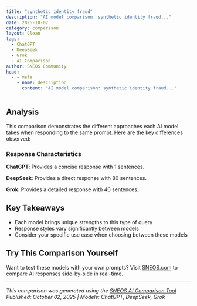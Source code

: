 ```yaml
---
title: "synthetic identity fraud"
description: "AI model comparison: synthetic identity fraud..."
date: 2025-10-02
category: comparison
layout: Clean
tags:
  - ChatGPT
  - DeepSeek
  - Grok
  - AI Comparison
author: SNEOS Community
head:
  - - meta
    - name: description
      content: "AI model comparison: synthetic identity fraud..."
---
```


<ChatComparison
  title="synthetic identity fraud"
  prompt="synthetic identity fraud"
  :responses='{
    "ChatGPT": "Synthetic identity fraud is a type of identity theft where a criminal creates a new identity by combining real and fictitious information. This can involve the use of real Social Security numbers (SSNs) paired with fabricated names, birth dates, and other identifying information. Unlike traditional identity theft, where a perpetrator exploits someone&#39;s existing identity, synthetic identity fraud creates an entirely new persona.\n\n### Key Characteristics of Synthetic Identity Fraud:\n\n1. **Combination of Information**: Criminals often use valid components from different people, such as an SSN from one person and a name pulled from another source.\n\n2. **Creation of a “New” Identity**: The aim is to establish a credible identity that can be used to open accounts, apply for credit, or commit other forms of fraud without being immediately flagged.\n\n3. **Difficulty in Detection**: Because the SSN used is legitimate but associated with someone who doesn’t exist in the agency databases, it can be difficult for financial institutions and law enforcement to detect.\n\n4. **Impact on Victims**: The person whose SSN is used may not realize that their information has been compromised until financial problems arise or they encounter issues with their credit.\n\n5. **Use of Technology**: Fraudsters use various techniques, including online data scraping, to gather information for synthetic identities.\n\n### Prevention and Mitigation Strategies:\n\n1. **Enhanced Identity Verification**: Financial institutions need to employ more rigorous identity verification processes to identify synthetic identities.\n\n2. **Monitoring and Reporting**: Consumers should regularly check their credit reports and monitor their financial accounts for suspicious activity.\n\n3. **Limit SSN Disclosure**: Being careful about where and when SSNs are shared can help reduce the chances of becoming a victim of synthetic identity fraud.\n\n4. **Education and Awareness**: Raising awareness about the nature of synthetic identity fraud can help individuals and organizations better protect themselves.\n\n5. **Collaboration with Authorities**: Financial institutions can collaborate with law enforcement and credit bureaus to identify and track patterns of synthetic identity fraud.\n\n### Conclusion\n\nSynthetic identity fraud poses significant challenges in the world of financial crime. As criminals become more adept at crafting believable synthetic identities, it is crucial for financial institutions and consumers to remain vigilant and implement strategies to combat this evolving threat.",
    "DeepSeek": "Of course. Let\u0027s break down **synthetic identity fraud** in detail. It\u0027s one of the most sophisticated and fastest-growing forms of financial crime today.\n\n### What is Synthetic Identity Fraud?\n\n**Synthetic identity fraud is the creation of a new, fictitious identity using a combination of real and fabricated information.**\n\nUnlike traditional identity theft, where a criminal uses a *single, real person\u0027s* entire identity (like a stolen Social Security Number), synthetic identity fraud creates a *new, hybrid person* that doesn\u0027t exist.\n\n**The Classic Formula:**\n\u0060Real Social Security Number (SSN) \u002B Fabricated Name, Address, and Date of Birth = A New Synthetic Identity\u0060\n\nThe SSN is often taken from someone who doesn\u0027t actively use their credit file\u2014such as a child, an elderly person, or someone who has passed away.\n\n---\n\n### How It Works: The Lifecycle of a Synthetic Identity\n\nThe process is not a one-time event but a long-term scheme that can take months or even years to execute.\n\n1.  **Creation:**\n    *   A criminal obtains a real SSN (often through data breaches or the dark web).\n    *   They pair it with a completely fake name, address, and date of birth.\n    *   This creates a \u0022synthetic\u0022 person who is not in any credit bureau\u0027s database.\n\n2.  **\u0022Credit Farming\u0022 or \u0022Seasoning\u0022:**\n    *   The criminal applies for low-limit, high-risk credit products (e.g., secured credit cards, store-brand credit cards) in the synthetic identity\u0027s name.\n    *   Initially, they will be denied because the credit profile is \u0022thin\u0022 or non-existent.\n    *   They then add the synthetic identity as an **\u0022authorized user\u0022** on a compromised but otherwise healthy credit card account (this is a service sold on the dark web). This artificially inflates the credit score of the new synthetic identity.\n    *   After a few months, they re-apply for credit and get a small line.\n    *   They use the card sparingly and **make all payments on time, every time.** This builds a positive credit history and a high credit score over 6-24 months.\n\n3.  **The \u0022Bust-Out\u0022 Fraud:**\n    *   This is the payoff. Once the synthetic identity has an excellent credit score and multiple high-limit credit lines or loans, the criminal \u0022busts out.\u0022\n    *   They max out all available credit\u2014cash advances, purchases, etc.\u2014and then disappear.\n    *   They make no attempt to pay the debts. The synthetic person vanishes, leaving financial institutions with massive losses.\n\n---\n\n### Why is Synthetic Identity Fraud So Dangerous and Prevalent?\n\n1.  **It\u0027s Hard to Detect:** Traditional fraud detection systems look for anomalies against a *real* person\u0027s behavior. Since the synthetic identity has no prior \u0022real\u0022 behavior, it\u0027s harder to flag. The long period of legitimate-looking activity further masks the fraud.\n2.  **It Exploits Systemic Gaps:** The credit system is designed to verify people who exist. It struggles to verify that a *combination* of identity elements is fictitious.\n3.  **The Victims are Often Unaware:** The person whose SSN was stolen (e.g., a child) may not discover the fraud for years, until they try to apply for their first student loan or credit card and find a ruined credit history.\n4.  **Highly Profitable for Criminals:** A single, well-cultivated synthetic identity can yield tens or even hundreds of thousands of dollars in a bust-out.\n5.  **The Losses are Massive:** Losses from synthetic identity fraud are estimated to be in the **billions of dollars annually** and are a primary driver of credit losses for lenders.\n\n---\n\n### Real-World Example\n\n1.  A criminal buys the SSN of a 5-year-old child from a data breach.\n2.  They create an identity: **\u0022John Smith,\u0022** with a fake date of birth making him 25 years old, living at a rented mailbox address.\n3.  They apply for a secured credit card as \u0022John Smith\u0022 using the child\u0027s SSN. Denied.\n4.  They pay to have \u0022John Smith\u0022 added as an authorized user to a credit card with a $20,000 limit and a perfect payment history.\n5.  After 12 months of responsible use on a small card they eventually get, \u0022John Smith\u0022 has a credit score of 750.\n6.  \u0022John Smith\u0022 applies for and receives four high-limit credit cards and a personal loan.\n7.  Once all credit is available (totaling $80,000), the criminal maxes out everything and vanishes.\n8.  The banks are left chasing a ghost, and the child\u0027s parents discover the problem a decade later.\n\n---\n\n### How to Protect Yourself\n\nWhile individuals are not the primary target, your information can be used as a component.\n\n*   **Freeze Your Credit (and Your Children\u0027s Credit):** This is the most effective step. A credit freeze prevents anyone from accessing your credit report to open a new account. It\u0027s free and can be easily thawed when you need to apply for credit yourself.\n*   **Monitor Your Credit Reports:** Check your reports annually from the three major bureaus (Equifax, Experian, TransUnion) at [AnnualCreditReport.com](https://www.annualcreditreport.com). Look for accounts you don\u0027t recognize.\n*   **Be Wary of Data Breaches:** Assume your data is already out there. Use strong, unique passwords and enable two-factor authentication everywhere.\n*   **Shred Documents:** Shred any mail or documents containing personal information before discarding them.\n\n### How Businesses and Lenders Are Fighting Back\n\nThis is an arms race, and financial institutions are deploying new technologies:\n\n*   **Advanced Analytics and AI:** Using machine learning to detect patterns that humans miss, such as subtle inconsistencies in application data or network analysis to find links between seemingly unrelated identities.\n*   **Document Verification:** Using AI to spot fake or tampered-with IDs.\n*   **Biometric Verification:** Using fingerprints or facial recognition to tie an application to a real, physical person.\n*   **Consortium Data:** Sharing anonymized fraud data between institutions to identify synthetic identity patterns across the industry.\n\nIn summary, synthetic identity fraud is a complex, patient, and highly damaging form of fraud that poses a significant challenge to the global financial system. Its growth is a testament to the evolving ingenuity of cybercriminals.",
    "Grok": "Synthetic identity fraud is a type of identity theft in which a fraudster creates a fake identity by combining real and fabricated personal information. Unlike traditional identity theft, where a criminal steals and uses an existing person\u0027s complete identity, synthetic identity fraud involves building a new, fictitious identity that doesn\u0027t belong to any real individual. This type of fraud is often harder to detect because it doesn\u0027t immediately impact a specific victim whose identity has been stolen.\n\nHere\u0027s a detailed overview of synthetic identity fraud:\n\n### How Synthetic Identity Fraud Works\n1. **Creation of a Fake Identity**: Fraudsters combine legitimate data (e.g., a real Social Security number, often stolen or bought on the dark web) with fictitious information (e.g., a fake name, address, or date of birth) to create a synthetic identity.\n2. **Establishing Credit History**: The fraudster applies for credit using the synthetic identity. Initially, they might be denied due to a lack of credit history, but these denials help establish a credit profile over time.\n3. **Building Trust**: Once a credit profile is established, the fraudster uses the synthetic identity to open accounts, take out loans, or obtain credit cards. They may make small, regular payments to build a positive credit history and increase credit limits.\n4. **Bust-Out Scheme**: After gaining access to significant credit lines, the fraudster \u201Cbusts out\u201D by maxing out the credit, taking out cash advances, or making large purchases, with no intention of repaying. They then disappear, leaving the financial institution with the loss.\n5. **Repeat or Sell**: The synthetic identity may be reused for further fraud or sold to other criminals on the dark web.\n\n### Common Characteristics of Synthetic Identity Fraud\n- Use of real Social Security numbers, often belonging to children, elderly individuals, or deceased persons who are unlikely to monitor their credit.\n- No direct victim initially, as the identity is synthetic and not tied to a real person actively using the SSN (though the real SSN owner may face consequences later).\n- Often involves multiple accounts or applications over an extended period to build credibility.\n\n### Impact of Synthetic Identity Fraud\n- **Financial Losses**: Banks, credit card companies, and other financial institutions suffer significant losses due to unpaid debts. According to industry estimates, synthetic identity fraud costs billions of dollars annually.\n- **Credit Bureau Pollution**: Fraudulent data from synthetic identities can corrupt credit bureau records, making it harder to distinguish legitimate from fraudulent profiles.\n- **Impact on SSN Owners**: Although the identity is synthetic, the SSN tied to it often belongs to a real person. This can cause issues for the SSN owner, such as damaged credit or complications when applying for loans or benefits.\n- **Regulatory and Legal Challenges**: Synthetic fraud complicates compliance with regulations like the Fair Credit Reporting Act (FCRA) because the synthetic identity may appear legitimate in systems.\n\n### Why Synthetic Identity Fraud Is Hard to Detect\n- **No Immediate Victim**: Unlike traditional identity theft, there\u2019s often no individual monitoring the synthetic identity for suspicious activity.\n- **Gradual Build-Up**: Fraudsters take time to establish creditworthiness, which can mimic legitimate behavior and avoid triggering fraud alerts.\n- **Sophisticated Techniques**: Fraudsters use advanced methods, such as creating fake social media profiles or forged documents, to support the synthetic identity.\n\n### Prevention and Detection Methods\n- **Advanced Analytics and AI**: Financial institutions use machine learning algorithms to detect unusual patterns, such as credit applications with mismatched or inconsistent data.\n- **Stronger Identity Verification**: Implementing multi-factor authentication and biometric verification can help prevent synthetic identities from being created.\n- **Monitoring SSNs**: Individuals can monitor their Social Security numbers for unauthorized use by placing fraud alerts or freezes on their credit reports.\n- **Collaboration**: Banks, credit bureaus, and government agencies often work together to share data and identify synthetic fraud trends.\n- **Education**: Raising awareness about synthetic fraud helps both consumers and businesses recognize red flags, such as applications with incomplete or inconsistent personal information.\n\n### Vulnerable Populations\nSynthetic identity fraud often exploits Social Security numbers from vulnerable groups who are less likely to check their credit reports, such as:\n- Children (whose SSNs may not be in active use for credit).\n- Elderly individuals (who may not monitor their credit regularly).\n- Deceased individuals (whose SSNs may still be active in databases).\n- Homeless or incarcerated individuals (who may not have access to credit monitoring tools).\n\n### Legal and Regulatory Context\nIn the United States, synthetic identity fraud is addressed under various federal laws, including the Identity Theft and Assumption Deterrence Act. However, prosecuting these cases can be challenging due to the difficulty in identifying perpetrators and linking them to specific crimes. The Social Security Administration and credit bureaus like Equifax, Experian, and TransUnion have also taken steps to mitigate the issue by flagging suspicious activity tied to SSNs.\n\nIf you\u2019re concerned about synthetic identity fraud, you can take steps like monitoring your credit reports, freezing your credit if you suspect misuse, and contacting authorities or financial institutions if you notice unauthorized activity tied to your SSN. For businesses, investing in robust fraud detection systems and employee training is critical to staying ahead of synthetic fraud schemes."
  }'
  published-date="09:44"
/>

## Analysis

This comparison demonstrates the different approaches each AI model takes when responding to the same prompt. Here are the key differences observed:

### Response Characteristics

**ChatGPT**: Provides a concise response with 1 sentences. 

**DeepSeek**: Provides a direct response with 80 sentences. 

**Grok**: Provides a detailed response with 46 sentences. 

## Key Takeaways

- Each model brings unique strengths to this type of query
- Response styles vary significantly between models
- Consider your specific use case when choosing between these models

## Try This Comparison Yourself

Want to test these models with your own prompts? Visit [SNEOS.com](https://sneos.com) to compare AI responses side-by-side in real-time.

---

*This comparison was generated using the [SNEOS AI Comparison Tool](https://sneos.com)*
*Published: October 02, 2025 | Models: ChatGPT, DeepSeek, Grok*
